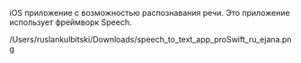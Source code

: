 iOS приложение с возможностью распознавания речи. Это приложение использует фреймворк Speech.

/Users/ruslankulbitski/Downloads/speech_to_text_app_proSwift_ru_ejana.png
